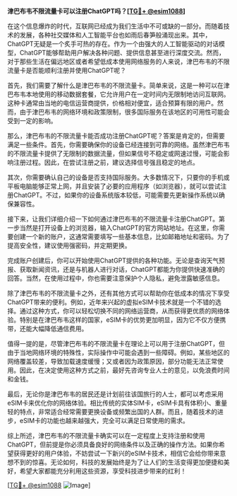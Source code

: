 **津巴布韦不限流量卡可以注册ChatGPT吗？[[TG💪+ @esim1088](https://t.me/s/esim1088)]**

在这个信息爆炸的时代，互联网已经成为我们生活中不可或缺的一部分。而随着技术的发展，各种社交媒体和人工智能平台也如雨后春笋般涌现出来。其中，ChatGPT无疑是一个炙手可热的存在。作为一个由强大的人工智能驱动的对话模型，ChatGPT能够帮助用户解决各种问题、提供信息甚至进行深度交流。然而，对于那些生活在偏远地区或者希望低成本使用网络服务的人来说，津巴布韦的不限流量卡是否能顺利注册并使用ChatGPT呢？

首先，我们需要了解什么是津巴布韦的不限流量卡。简单来说，这是一种可以在津巴布韦本地使用的移动数据套餐，它允许用户在一定时间内无限制地访问互联网。这种卡通常由当地的电信运营商提供，价格相对便宜，适合预算有限的用户。然而，由于津巴布韦的网络环境和政策限制，很多国际服务在该地区的可用性可能会受到一定的影响。

那么，津巴布韦的不限流量卡能否成功注册ChatGPT呢？答案是肯定的，但需要满足一些条件。首先，你需要确保你的设备已经连接到可靠的网络。虽然津巴布韦的不限流量卡提供了无限制的数据流量，但如果信号不稳定或网速过慢，可能会影响注册过程。因此，在尝试注册之前，建议选择信号强且稳定的地点。

其次，你需要确认自己的设备是否支持国际服务。大多数情况下，只要你的手机或平板电脑能够正常上网，并且安装了必要的应用程序（如浏览器），就可以尝试注册ChatGPT。不过，如果你的设备系统版本较低，可能需要先更新操作系统以确保兼容性。

接下来，让我们详细介绍一下如何通过津巴布韦的不限流量卡注册ChatGPT。第一步当然是打开设备上的浏览器，输入ChatGPT的官方网站地址。在这里，你需要创建一个新的账户，这通常需要填写一些基本信息，比如邮箱地址和密码。为了提高安全性，建议使用强密码，并定期更换。

完成账户创建后，你可以开始使用ChatGPT提供的各种功能。无论是查询天气预报、获取新闻资讯，还是与机器人进行对话，ChatGPT都能为你提供快速准确的回答。当然，在使用过程中，你也需要注意保护个人隐私，避免泄露敏感信息。

除了津巴布韦的不限流量卡之外，还有其他方式可以帮助你在低成本的情况下享受ChatGPT带来的便利。例如，近年来兴起的虚拟eSIM卡技术就是一个不错的选择。通过这种方式，你可以轻松切换不同的网络运营商，从而获得更优质的网络体验。特别是在津巴布韦这样的国家，eSIM卡的优势更加明显，因为它不仅方便携带，还能大幅降低通信费用。

值得一提的是，尽管津巴布韦的不限流量卡在理论上可以用于注册ChatGPT，但由于当地网络环境的特殊性，实际操作中可能会遇到一些障碍。例如，某些地区的网络覆盖较差，导致加载速度缓慢；又或者因为政策原因，部分功能无法正常使用。因此，在决定使用这种方式之前，最好先咨询专业人士的意见，以免浪费时间和金钱。

最后，无论你是津巴布韦的居民还是计划前往该国旅行的人士，都可以考虑采用eSIM卡来优化你的网络体验。相比传统的实体SIM卡，eSIM卡具有体积小、重量轻的特点，非常适合经常需要更换设备或频繁出国的人群。而且，随着技术的进步，eSIM卡的功能也越来越强大，完全可以满足日常使用的需求。

综上所述，津巴布韦的不限流量卡确实可以在一定程度上支持注册和使用ChatGPT，但前提是你必须具备良好的网络条件以及正确的操作方法。如果你希望获得更好的用户体验，不妨尝试一下新兴的eSIM卡技术，相信它会给你带来意想不到的惊喜。无论如何，科技的发展始终是为了让人们的生活变得更加便捷和美好，希望大家都能充分利用这些资源，享受科技进步带来的红利！

[[TG💪+ @esim1088](https://t.me/s/esim1088) ![Image](https://i.postimg.cc/4NQfJmqS/Snipaste-2025-05-13-00-14-12.png)]